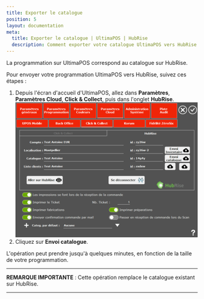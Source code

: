 ```yaml
---
title: Exporter le catalogue
position: 5
layout: documentation
meta:
  title: Exporter le catalogue | UltimaPOS | HubRise
  description: Comment exporter votre catalogue UltimaPOS vers HubRise.
---
```


La programmation sur UltimaPOS correspond au catalogue sur HubRise.

Pour envoyer votre programmation UltimaPOS vers HubRise, suivez ces étapes :

1. Depuis l'écran d'accueil d'UltimaPOS, allez dans **Paramètres**, **Paramètres Cloud**, **Click & Collect**, puis dans l'onglet **HubRise**.
   ![Exporter le catalogue - Envoi catalogue](./images/003-ultimapos-connected.png)
2. Cliquez sur **Envoi catalogue**.

L'opération peut prendre jusqu'à quelques minutes, en fonction de la taille de votre programmation.

---

**REMARQUE IMPORTANTE** : Cette opération remplace le catalogue existant sur HubRise.

---
